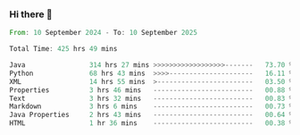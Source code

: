 ### Hi there 👋

<!--
**luoxuanzao/luoxuanzao** is a ✨ _special_ ✨ repository because its `README.md` (this file) appears on your GitHub profile.

Here are some ideas to get you started:

- 🔭 I’m currently working on ...
- 🌱 I’m currently learning ...
- 👯 I’m looking to collaborate on ...
- 🤔 I’m looking for help with ...
- 💬 Ask me about ...
- 📫 How to reach me: ...
- 😄 Pronouns: ...
- ⚡ Fun fact: ...
-->

<!--START_SECTION:waka-->

```rust
From: 10 September 2024 - To: 10 September 2025

Total Time: 425 hrs 49 mins

Java                314 hrs 27 mins >>>>>>>>>>>>>>>>>>-------   73.70 %
Python              68 hrs 43 mins  >>>>---------------------   16.11 %
XML                 14 hrs 55 mins  >------------------------   03.50 %
Properties          3 hrs 46 mins   -------------------------   00.88 %
Text                3 hrs 32 mins   -------------------------   00.83 %
Markdown            3 hrs 6 mins    -------------------------   00.73 %
Java Properties     2 hrs 43 mins   -------------------------   00.64 %
HTML                1 hr 36 mins    -------------------------   00.38 %
```

<!--END_SECTION:waka-->
